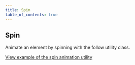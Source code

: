 ```yaml
---
title: Spin
table_of_contents: true
---
```


## Spin

Animate an element by spinning with the follow utility class.

<a href="https://vanilla-framework.github.io/vanilla-framework/examples/utilities/animations/spin/"
    class="js-example">
    View example of the spin animation utility
</a>
